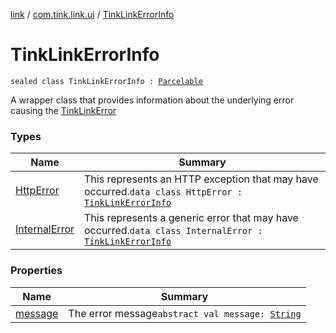 [link](../../index.md) / [com.tink.link.ui](../index.md) / [TinkLinkErrorInfo](./index.md)

# TinkLinkErrorInfo

`sealed class TinkLinkErrorInfo : `[`Parcelable`](https://developer.android.com/reference/android/os/Parcelable.html)

A wrapper class that provides information about the underlying error causing the [TinkLinkError](../-tink-link-error/index.md)

### Types

| Name | Summary |
|---|---|
| [HttpError](-http-error/index.md) | This represents an HTTP exception that may have occurred.`data class HttpError : `[`TinkLinkErrorInfo`](./index.md) |
| [InternalError](-internal-error/index.md) | This represents a generic error that may have occurred.`data class InternalError : `[`TinkLinkErrorInfo`](./index.md) |

### Properties

| Name | Summary |
|---|---|
| [message](message.md) | The error message`abstract val message: `[`String`](https://kotlinlang.org/api/latest/jvm/stdlib/kotlin/-string/index.html) |
